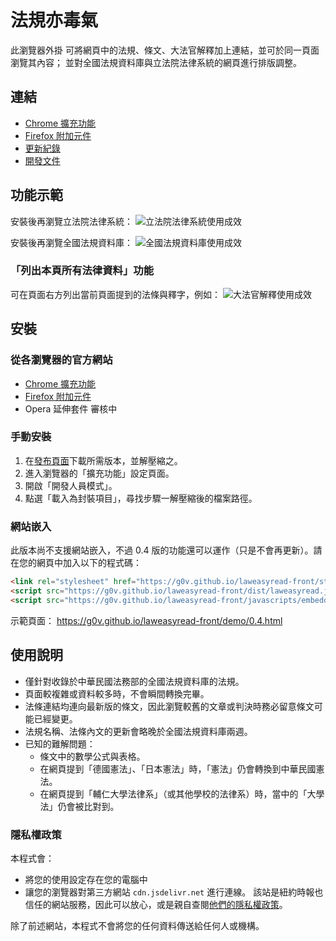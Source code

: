 # 法規亦毒氣

此瀏覽器外掛
可將網頁中的法規、條文、大法官解釋加上連結，並可於同一頁面瀏覽其內容；
並對全國法規資料庫與立法院法律系統的網頁進行排版調整。


## 連結

* [Chrome 擴充功能](https://chrome.google.com/webstore/detail/iedodmlnmhobigohbkalkkjlbmdkjalj)
* [Firefox 附加元件](https://addons.mozilla.org/zh-TW/firefox/addon/laweasyread/)
* [更新紀錄](changelog.md)
* [開發文件](README-dev.md)


## 功能示範

安裝後再瀏覽立法院法律系統：
![立法院法律系統使用成效](https://g0v.github.io/laweasyread-front/images/demo_lis.ly.png)

安裝後再瀏覽全國法規資料庫：
![全國法規資料庫使用成效](https://g0v.github.io/laweasyread-front/images/demo_moj.png)


### 「列出本頁所有法律資料」功能

可在頁面右方列出當前頁面提到的法條與釋字，例如：
![大法官解釋使用成效](https://g0v.github.io/laweasyread-front/images/demo_constitutionalcourt.png)


## 安裝

### 從各瀏覽器的官方網站

* [Chrome 擴充功能](https://chrome.google.com/webstore/detail/iedodmlnmhobigohbkalkkjlbmdkjalj)
* [Firefox 附加元件](https://addons.mozilla.org/zh-TW/firefox/addon/laweasyread/)
* Opera 延伸套件 審核中


### 手動安裝

1. 在[發布頁面](https://github.com/g0v/laweasyread-front/tree/gh-pages/dist)下載所需版本，並解壓縮之。
2. 進入瀏覽器的「擴充功能」設定頁面。
3. 開啟「開發人員模式」。
4. 點選「載入為封裝項目」，尋找步驟一解壓縮後的檔案路徑。


### 網站嵌入

此版本尚不支援網站嵌入，不過 0.4 版的功能還可以運作（只是不會再更新）。請在您的網頁中加入以下的程式碼：

```html
<link rel="stylesheet" href="https://g0v.github.io/laweasyread-front/stylesheets/main.css" crossorigin="anonymous">
<script src="https://g0v.github.io/laweasyread-front/dist/laweasyread.js" crossorigin="anonymous"></script>
<script src="https://g0v.github.io/laweasyread-front/javascripts/embedded2.js" crossorigin="anonymous"></script>
```

示範頁面： https://g0v.github.io/laweasyread-front/demo/0.4.html


## 使用說明

* 僅針對收錄於中華民國法務部的全國法規資料庫的法規。
* 頁面較複雜或資料較多時，不會瞬間轉換完畢。
* 法條連結均連向最新版的條文，因此瀏覽較舊的文章或判決時務必留意條文可能已經變更。
* 法規名稱、法條內文的更新會略晚於全國法規資料庫兩週。
* 已知的難解問題：
  * 條文中的數學公式與表格。
  * 在網頁提到「德國憲法」、「日本憲法」時，「憲法」仍會轉換到中華民國憲法。
  * 在網頁提到「輔仁大學法律系」（或其他學校的法律系）時，當中的「大學法」仍會被比對到。


### 隱私權政策

本程式會：
* 將您的使用設定存在您的電腦中
* 讓您的瀏覽器對第三方網站 `cdn.jsdelivr.net` 進行連線。
  該站是紐約時報也信任的網站服務，因此可以放心，或是親自查閱[他們的隱私權政策](https://www.jsdelivr.com/privacy-policy-jsdelivr-net)。

除了前述網站，本程式不會將您的任何資料傳送給任何人或機構。
